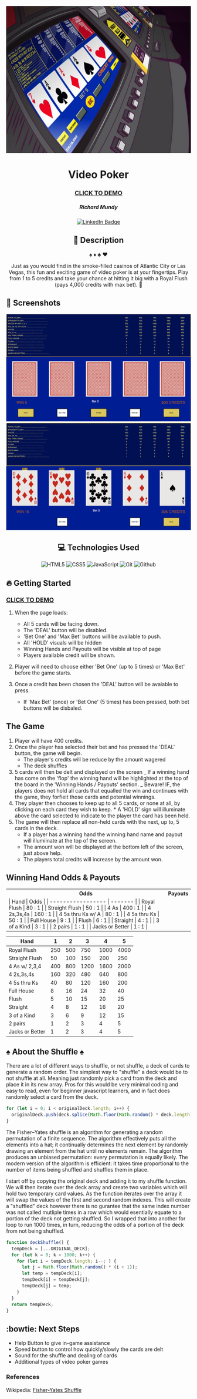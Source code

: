 <div id="header" align="center">

  <img src="images/videoPoker.jpg" width="800" height="400">

</div>

<div id="description" align="center">

# Video Poker

### [CLICK TO DEMO](https://richardmundyiii.github.io/videoPoker/)

##### Richard Mundy

[![LinkedIn Badge](https://img.shields.io/badge/-@richardmundyiii-blue?style=flat&logo=Linkedin&logoColor=black)](https://www.linkedin.com/in/richardmundyiii/)

## :pencil: Description

:spades: :diamonds: :clubs: :hearts:

Just as you would find in the smoke-filled casinos of Atlantic City or Las Vegas, this fun and exciting game of video poker is at your fingertips. Play from 1 to 5 credits and take your chance at hitting it big with a Royal Flush (pays 4,000 credits with max bet). :money_mouth_face:

</div>

<div>

## :camera_flash: Screenshots

![](images/screen1.png)
![](images/screen2.png)

</div>

<div align="center">

## :computer: Technologies Used

![HTML5](https://img.shields.io/badge/-HTML5-05122A?style=flat&logo=html5)
![CSS5](https://img.shields.io/badge/-CSS-05122A?style=flat&logo=css3)
![JavaScript](https://img.shields.io/badge/-JavaScript-05122A?style=flat&logo=javascript)
![Git](https://img.shields.io/badge/-Git-05122A?style=flat&logo=git)
![Github](https://img.shields.io/badge/-GitHub-05122A?style=flat&logo=github)

</div>

<div>

## :fire: Getting Started

### [CLICK TO DEMO](https://richardmundyiii.github.io/videoPoker/)

1. When the page loads:

   - All 5 cards will be facing down.
   - The 'DEAL' button will be disabled.
   - 'Bet One' and 'Max Bet' buttons will be available to push.
   - All 'HOLD' visuals will be hidden
   - Winning Hands and Payouts will be visible at top of page
   - Players available credit will be shown.

2. Player will need to choose either 'Bet One' (up to 5 times) or 'Max Bet' before the game starts.
3. Once a credit has been chosen the 'DEAL' button will be avaiable to press.
   - If 'Max Bet' (once) or 'Bet One' (5 times) has been pressed, both bet buttons will be disbaled.

</div>

<div>

## The Game

1. Player will have 400 credits.
2. Once the player has selected their bet and has pressed the 'DEAL' button, the game will begin.
   - The player's credits will be reduce by the amount wagered
   - The deck shuffles
3. 5 cards will then be delt and displayed on the screen
   _ If a winning hand has come on the 'flop' the winning hand will be highlighted at the top of the board in the 'Winning Hands / Payouts' section.
   _ Beware! IF, the players does not hold all cards that equalled the win and continues with the game, they forfieit those cards and potential winnings.
4. They player then chooses to keep up to all 5 cards, or none at all, by clicking on each card they wish to keep. \* A 'HOLD' sign will illuminate above the card selected to indicate to the player the card has been held.
5. The game will then replace all non-held cards with the next, up to, 5 cards in the deck.
   - If a player has a winning hand the winning hand name and payout will illumiinate at the top of the screen.
   - The amount won will be displayed at the bottom left of the screen, just above help.
   - The players total credits will increase by the amount won.

## Winning Hand Odds & Payouts

<table>
<tr><th>Odds</th><th>Payouts</th><tr>
<tr><td>
| Hand              | Odds    |
| ----------------- | ------- |
| Royal Flush       | 80 : 1  |
| Straight Flush    | 50 : 1  |
| 4 As              | 400 : 1 |
| 4 2s,3s,4s        | 160 : 1 |
| 4 5s thru Ks w/ A | 80 : 1  |
| 4 5s thru Ks      | 50 : 1  |
| Full House        | 9 : 1   |
| Flush             | 6 : 1   |
| Straight          | 4 : 1   |
| 3 of a Kind       | 3 : 1   |
| 2 pairs           | 1 : 1   |
| Jacks or Better   | 1 : 1   |

</td></td>

| Hand            | 1   | 2   | 3    | 4    | 5    |
| --------------- | --- | --- | ---- | ---- | ---- |
| Royal Flush     | 250 | 500 | 750  | 1000 | 4000 |
| Straight Flush  | 50  | 100 | 150  | 200  | 250  |
| 4 As w/ 2,3,4   | 400 | 800 | 1200 | 1600 | 2000 |
| 4 2s,3s,4s      | 160 | 320 | 480  | 640  | 800  |
| 4 5s thru Ks    | 40  | 80  | 120  | 160  | 200  |
| Full House      | 8   | 16  | 24   | 32   | 40   |
| Flush           | 5   | 10  | 15   | 20   | 25   |
| Straight        | 4   | 8   | 12   | 16   | 20   |
| 3 of a Kind     | 3   | 6   | 9    | 12   | 15   |
| 2 pairs         | 1   | 2   | 3    | 4    | 5    |
| Jacks or Better | 1   | 2   | 3    | 4    | 5    |

</td></tr>
</table>
</div>

<div>

## :spades: About the Shuffle :spades:

There are a lot of different ways to shuffle, or not shuffle, a deck of cards to generate a random order. The simplest way to "shuffle" a deck would be to not shuffle at all. Meaning just randomly pick a card from the deck and place it in its new array. Pros for this would be very minimal coding and easy to read, even for beginner javascript learners, and in fact does randomly select a card from the deck.

```javascript
for (let i = 0; i < originalDeck.length; i++) {
  originalDeck.push(deck.splice(Math.floor(Math.random() * deck.length), 1)[0]);
}
```

The Fisher–Yates shuffle is an algorithm for generating a random permutation of a finite sequence. The algorithm effectively puts all the elements into a hat; it continually determines the next element by randomly drawing an element from the hat until no elements remain. The algorithm produces an unbiased permutation: every permutation is equally likely. The modern version of the algorithm is efficient: it takes time proportional to the number of items being shuffled and shuffles them in place.

I start off by copying the original deck and adding it to my shuffle function. We will then iterate over the deck array and create two variables which will hold two temporary card values. As the function iterates over the array it will swap the values of the first and second random indexes. This will create a "shuffled" deck however there is no gurantee that the same index number was not called mutliple times in a row which would esentially equate to a portion of the deck not getting shuffled. So I wrapped that into another for loop to run 1000 times, in turn, reducing the odds of a portion of the deck from not being shuffled.

```javascript
function deckShuffle() {
  tempDeck = [...ORIGINAL_DECK];
  for (let k = 0; k < 1000; k++) {
    for (let i = tempDeck.length; i--; ) {
      let j = Math.floor(Math.random() * (i + 1));
      let temp = tempDeck[i];
      tempDeck[i] = tempDeck[j];
      tempDeck[j] = temp;
    }
  }
  return tempDeck;
}
```

</div>

<div>

## :bowtie: Next Steps

- Help Button to give in-game assistance
- Speed button to control how quickly/slowly the cards are delt
- Sound for the shuffle and dealing of cards
- Additional types of video poker games

</div>

### References

Wikipedia: [Fisher-Yates Shuffle](https://en.wikipedia.org/wiki/Fisher%E2%80%93Yates_shuffle)
